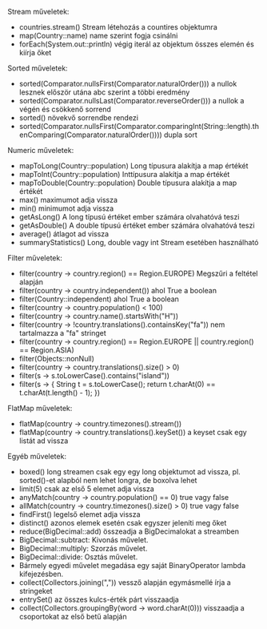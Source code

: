 
Stream műveletek:
- countries.stream() Stream létehozás a countires objektumra
- map(Country::name) name szerint fogja csinálni
- forEach(System.out::println) végig iterál az objektum összes elemén és kiírja őket

Sorted műveletek:
- sorted(Comparator.nullsFirst(Comparator.naturalOrder())) a nullok lesznek először utána abc szerint a többi eredmény
- sorted(Comparator.nullsLast(Comparator.reverseOrder())) a nullok a végén és csökkenő sorrend
- sorted() növekvő sorrendbe rendezi
- sorted(Comparator.nullsFirst(Comparator.comparingInt(String::length).thenComparing(Comparator.naturalOrder()))) dupla sort

Numeric műveletek:
- mapToLong(Country::population) Long típusura alakítja a map értékét
- mapToInt(Country::population) Inttípusura alakítja a map értékét
- mapToDouble(Country::population) Double típusura alakítja a map értékét
- max() maximumot adja vissza
- min() minimumot adja vissza
- getAsLong() A long típusú értéket ember számára olvahatóvá teszi
- getAsDouble() A double típusú értéket ember számára olvahatóvá teszi
- average() átlagot ad vissza
- summaryStatistics() Long, double vagy int Stream esetében használható

Filter műveletek:
- filter(country -> country.region() == Region.EUROPE) Megszűri a feltétel alapján
- filter(country -> country.independent()) ahol True a boolean
- filter(Country::independent) ahol True a boolean
- filter(country -> country.population() < 100)
- filter(country -> country.name().startsWith("H"))
- filter(country -> !country.translations().containsKey("fa")) nem tartalmazza a "fa" stringet
- filter(country -> country.region() == Region.EUROPE || country.region() == Region.ASIA)
- filter(Objects::nonNull)
- filter(country -> country.translations().size() > 0)
- filter(s -> s.toLowerCase().contains("island"))
- filter(s -> { String t = s.toLowerCase(); return t.charAt(0) == t.charAt(t.length() - 1); })

FlatMap műveletek:
- flatMap(country -> country.timezones().stream())
- flatMap(country -> country.translations().keySet()) a keyset csak egy listát ad vissza

Egyéb műveletek:
- boxed() long streamen csak egy egy long objektumot ad vissza, pl. sorted()-et alapból nem lehet longra, de boxolva lehet
- limit(5) csak az első 5 elemet adja vissza
- anyMatch(country -> country.population() == 0) true vagy false
- allMatch(country -> country.timezones().size() > 0) true vagy false
- findFirst() legelső elemet adja vissza
- distinct() azonos elemek esetén csak egyszer jeleníti meg őket
- reduce(BigDecimal::add) összeadja a BigDecimalokat a streamben
- BigDecimal::subtract: Kivonás művelet.
- BigDecimal::multiply: Szorzás művelet.
- BigDecimal::divide: Osztás művelet.
- Bármely egyedi művelet megadása egy saját BinaryOperator lambda kifejezésben.
- collect(Collectors.joining(",")) vessző alapján egymásmellé írja a stringeket
- entrySet() az összes kulcs-érték párt visszaadja
- collect(Collectors.groupingBy(word -> word.charAt(0))) visszaadja a csoportokat az első betű alapján

